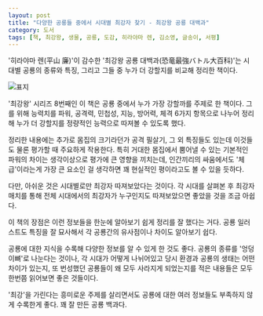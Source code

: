 ```yaml
---
layout: post
title: "다양한 공룡들 중에서 시대별 최강자 찾기 - 최강왕 공룡 대백과"
category: 도서
tags: [책, 최강왕, 생물, 공룡, 도감, 히라야마 렌, 김소영, 글송이, 서평]
---
```


'히라야마 렌(平山 廉)'이 감수한
'최강왕 공룡 대백과(恐竜最強バトル大百科)'는
시대별 공룡의 종류와 특징, 그리고 그들 중 누가 더 강할지를 비교해 정리한 책이다.

![표지](https://lh3.googleusercontent.com/eQuUwLC5F0PATl-z9Gt-PDBIb6jJFu779PL7I4IF0fr113Js-7eO-5DiViDindtaySu-sUm4N2qyrw=s480)

'최강왕' 시리즈 8번째인 이 책은
공룡 중에서 누가 가장 강할까를 주제로 한 책이다.
그를 위해 능력치를 파워, 공격력, 민첩성, 지능, 방어력, 체격 6가지 항목으로 나누어 정리해
누가 더 강할지를 정량적인 능력으로 따져볼 수 있도록 했다.

정리한 내용에는 추가로 몸집의 크기라던가 공격 필살기, 그 외 특징들도 있는데
이것들도 물론 평가할 때 주요하게 작용한다.
특히 거대한 몸집에서 뿜어낼 수 있는 기본적인 파워의 차이는 생각이상으로 평가에 큰 영향을 끼치는데,
인간끼리의 싸움에서도 '체급'이라는게 가장 큰 요소인 걸 생각하면 꽤 현실적인 평이라고도 볼 수 있을 듯하다.

다만, 아쉬운 것은 시대별로만 최강자 따져보았다는 것이다.
각 시대를 살펴본 후 최강자 매치를 통해
전체 시대에서의 최강자가 누구인지도 따져보았으면 좋았을 것을 조금 아쉽다.

이 책의 장점은 이런 정보들을 한눈에 알아보기 쉽게 정리를 잘 했다는 거다.
공룡 일러스트도 특징을 잘 묘사해서
각 공룡간의 유사점이나 차이도 알아보기 쉽다.

공룡에 대한 지식을 수록해 다양한 정보를 알 수 있게 한 것도 좋다.
공룡의 종류를 '엉덩이뼈'로 나눈다는 것이나,
각 시대가 어떻게 나뉘어있고
당시 환경과 공룡의 생태는 어떤 차이가 있는지,
또 번성했던 공룡들이 왜 모두 사라지게 되었는지를 적은 내용들은
모두 한번쯤 읽어보면 좋은 것들이다.

'최강'을 가린다는 흥미로운 주제를 살리면서도
공룡에 대한 여러 정보들도 부족하지 않게 수록한게 좋다.
꽤 잘 만든 공룡 백과다.
